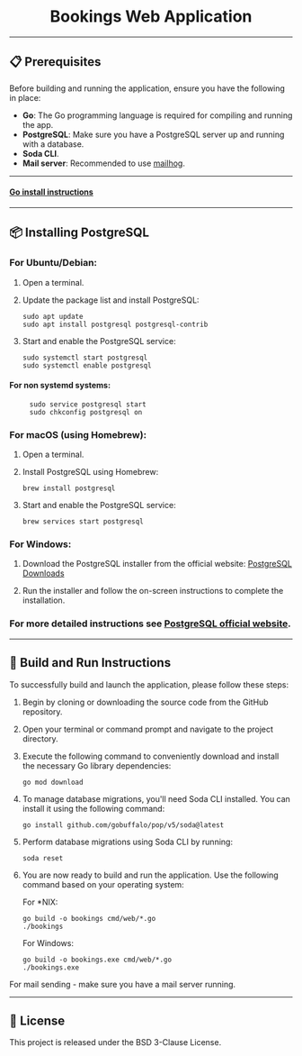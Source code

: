 <div align="center">
    <h1><strong>Bookings Web Application</strong></h1>
</div>

---

## 📋 Prerequisites

Before building and running the application, ensure you have the following in place:

- **Go**: The Go programming language is required for compiling and running the app.
- **PostgreSQL**: Make sure you have a PostgreSQL server up and running with a database.
- **Soda CLI**.
- **Mail server**: Recommended to use [mailhog](https://github.com/mailhog/MailHog).

---

#### [Go install instructions](https://go.dev/doc/install)

---

## 📦 Installing PostgreSQL

### For Ubuntu/Debian:

1.  Open a terminal.

2.  Update the package list and install PostgreSQL:

        sudo apt update
        sudo apt install postgresql postgresql-contrib

3.  Start and enable the PostgreSQL service:

        sudo systemctl start postgresql
        sudo systemctl enable postgresql

#### For non systemd systems:

         sudo service postgresql start
         sudo chkconfig postgresql on

### For macOS (using Homebrew):

1.  Open a terminal.

2.  Install PostgreSQL using Homebrew:

        brew install postgresql

3.  Start and enable the PostgreSQL service:

        brew services start postgresql

### For Windows:

1. Download the PostgreSQL installer from the official website: [PostgreSQL Downloads](https://www.postgresql.org/download/)

2. Run the installer and follow the on-screen instructions to complete the installation.

### For more detailed instructions see [PostgreSQL official website](https://www.postgresql.org/).

---

## 🚀 Build and Run Instructions

To successfully build and launch the application, please follow these steps:

1.  Begin by cloning or downloading the source code from the GitHub repository.

2.  Open your terminal or command prompt and navigate to the project directory.

3.  Execute the following command to conveniently download and install the necessary Go library dependencies:

        go mod download

4.  To manage database migrations, you'll need Soda CLI installed. You can install it using the following command:

        go install github.com/gobuffalo/pop/v5/soda@latest

5.  Perform database migrations using Soda CLI by running:

        soda reset

6.  You are now ready to build and run the application. Use the following command based on your operating system:

    For \*NIX:

        go build -o bookings cmd/web/*.go
        ./bookings

    For Windows:

        go build -o bookings.exe cmd/web/*.go
        ./bookings.exe

For mail sending - make sure you have a mail server running.

---

## 📜 License

This project is released under the BSD 3-Clause License.
